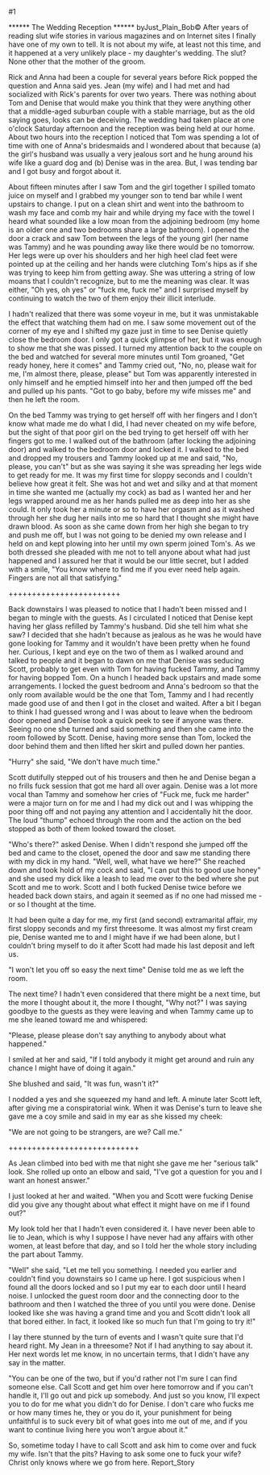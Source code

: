 #1 

 

 ****** The Wedding Reception ****** byJust_Plain_Bob© After years of reading slut wife stories in various magazines and on Internet sites I finally have one of my own to tell. It is not about my wife, at least not this time, and it happened at a very unlikely place - my daughter's wedding. The slut? None other that the mother of the groom. 

 Rick and Anna had been a couple for several years before Rick popped the question and Anna said yes. Jean (my wife) and I had met and had socialized with Rick's parents for over two years. There was nothing about Tom and Denise that would make you think that they were anything other that a middle-aged suburban couple with a stable marriage, but as the old saying goes, looks can be deceiving. The wedding had taken place at one o'clock Saturday afternoon and the reception was being held at our home. About two hours into the reception I noticed that Tom was spending a lot of time with one of Anna's bridesmaids and I wondered about that because (a) the girl's husband was usually a very jealous sort and he hung around his wife like a guard dog and (b) Denise was in the area. But, I was tending bar and I got busy and forgot about it. 

 About fifteen minutes after I saw Tom and the girl together I spilled tomato juice on myself and I grabbed my younger son to tend bar while I went upstairs to change. I put on a clean shirt and went into the bathroom to wash my face and comb my hair and while drying my face with the towel I heard what sounded like a low moan from the adjoining bedroom (my home is an older one and two bedrooms share a large bathroom). I opened the door a crack and saw Tom between the legs of the young girl (her name was Tammy) and he was pounding away like there would be no tomorrow. Her legs were up over his shoulders and her high heel clad feet were pointed up at the ceiling and her hands were clutching Tom's hips as if she was trying to keep him from getting away. She was uttering a string of low moans that I couldn't recognize, but to me the meaning was clear. It was either, "Oh yes, oh yes" or "fuck me, fuck me" and I surprised myself by continuing to watch the two of them enjoy their illicit interlude. 

 I hadn't realized that there was some voyeur in me, but it was unmistakable the effect that watching them had on me. I saw some movement out of the corner of my eye and I shifted my gaze just in time to see Denise quietly close the bedroom door. I only got a quick glimpse of her, but it was enough to show me that she was pissed. I turned my attention back to the couple on the bed and watched for several more minutes until Tom groaned, "Get ready honey, here it comes" and Tammy cried out, "No, no, please wait for me, I'm almost there, please, please" but Tom was apparently interested in only himself and he emptied himself into her and then jumped off the bed and pulled up his pants. "Got to go baby, before my wife misses me" and then he left the room. 

 On the bed Tammy was trying to get herself off with her fingers and I don't know what made me do what I did, I had never cheated on my wife before, but the sight of that poor girl on the bed trying to get herself off with her fingers got to me. I walked out of the bathroom (after locking the adjoining door) and walked to the bedroom door and locked it. I walked to the bed and dropped my trousers and Tammy looked up at me and said, "No, please, you can't" but as she was saying it she was spreading her legs wide to get ready for me. It was my first time for sloppy seconds and I couldn't believe how great it felt. She was hot and wet and silky and at that moment in time she wanted me (actually my cock) as bad as I wanted her and her legs wrapped around me as her hands pulled me as deep into her as she could. It only took her a minute or so to have her orgasm and as it washed through her she dug her nails into me so hard that I thought she might have drawn blood. As soon as she came down from her high she began to try and push me off, but I was not going to be denied my own release and I held on and kept plowing into her until my own sperm joined Tom's. As we both dressed she pleaded with me not to tell anyone about what had just happened and I assured her that it would be our little secret, but I added with a smile, "You know where to find me if you ever need help again. Fingers are not all that satisfying." 

 ++++++++++++++++++++++++ 

 Back downstairs I was pleased to notice that I hadn't been missed and I began to mingle with the guests. As I circulated I noticed that Denise kept having her glass refilled by Tammy's husband. Did she tell him what she saw? I decided that she hadn't because as jealous as he was he would have gone looking for Tammy and it wouldn't have been pretty when he found her. Curious, I kept and eye on the two of them as I walked around and talked to people and it began to dawn on me that Denise was seducing Scott, probably to get even with Tom for having fucked Tammy, and Tammy for having bopped Tom. On a hunch I headed back upstairs and made some arrangements. I locked the guest bedroom and Anna's bedroom so that the only room available would be the one that Tom, Tammy and I had recently made good use of and then I got in the closet and waited. After a bit I began to think I had guessed wrong and I was about to leave when the bedroom door opened and Denise took a quick peek to see if anyone was there. Seeing no one she turned and said something and then she came into the room followed by Scott. Denise, having more sense than Tom, locked the door behind them and then lifted her skirt and pulled down her panties. 

 "Hurry" she said, "We don't have much time." 

 Scott dutifully stepped out of his trousers and then he and Denise began a no frills fuck session that got me hard all over again. Denise was a lot more vocal than Tammy and somehow her cries of "Fuck me, fuck me harder" were a major turn on for me and I had my dick out and I was whipping the poor thing off and not paying any attention and I accidentally hit the door. The loud "thump" echoed through the room and the action on the bed stopped as both of them looked toward the closet. 

 "Who's there?" asked Denise. When I didn't respond she jumped off the bed and came to the closet, opened the door and saw me standing there with my dick in my hand. "Well, well, what have we here?" She reached down and took hold of my cock and said, "I can put this to good use honey" and she used my dick like a leash to lead me over to the bed where she put Scott and me to work. Scott and I both fucked Denise twice before we headed back down stairs, and again it seemed as if no one had missed me - or so I thought at the time. 

 It had been quite a day for me, my first (and second) extramarital affair, my first sloppy seconds and my first threesome. It was almost my first cream pie, Denise wanted me to and I might have if we had been alone, but I couldn't bring myself to do it after Scott had made his last deposit and left us. 

 "I won't let you off so easy the next time" Denise told me as we left the room. 

 

 The next time? I hadn't even considered that there might be a next time, but the more I thought about it, the more I thought, "Why not?" I was saying goodbye to the guests as they were leaving and when Tammy came up to me she leaned toward me and whispered: 

 "Please, please please don't say anything to anybody about what happened." 

 I smiled at her and said, "If I told anybody it might get around and ruin any chance I might have of doing it again." 

 She blushed and said, "It was fun, wasn't it?" 

 I nodded a yes and she squeezed my hand and left. A minute later Scott left, after giving me a conspiratorial wink. When it was Denise's turn to leave she gave me a coy smile and said in my ear as she kissed my cheek: 

 "We are not going to be strangers, are we? Call me." 

 ++++++++++++++++++++++++++++ 

 As Jean climbed into bed with me that night she gave me her "serious talk" look. She rolled up onto an elbow and said, "I've got a question for you and I want an honest answer." 

 I just looked at her and waited. "When you and Scott were fucking Denise did you give any thought about what effect it might have on me if I found out?" 

 My look told her that I hadn't even considered it. I have never been able to lie to Jean, which is why I suppose I have never had any affairs with other women, at least before that day, and so I told her the whole story including the part about Tammy. 

 "Well" she said, "Let me tell you something. I needed you earlier and couldn't find you downstairs so I came up here. I got suspicious when I found all the doors locked and so I put my ear to each door until I heard noise. I unlocked the guest room door and the connecting door to the bathroom and then I watched the three of you until you were done. Denise looked like she was having a grand time and you and Scott didn't look all that bored either. In fact, it looked like so much fun that I'm going to try it!" 

 I lay there stunned by the turn of events and I wasn't quite sure that I'd heard right. My Jean in a threesome? Not if I had anything to say about it. Her next words let me know, in no uncertain terms, that I didn't have any say in the matter. 

 "You can be one of the two, but if you'd rather not I'm sure I can find someone else. Call Scott and get him over here tomorrow and if you can't handle it, I'll go out and pick up somebody. And just so you know, I'll expect you to do for me what you didn't do for Denise. I don't care who fucks me or how many times he, they or you do it, your punishment for being unfaithful is to suck every bit of what goes into me out of me, and if you want to continue living here you won't argue about it." 

 So, sometime today I have to call Scott and ask him to come over and fuck my wife. Isn't that the pits? Having to ask some one to fuck your wife? Christ only knows where we go from here. Report_Story 
